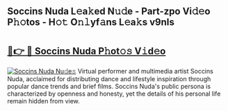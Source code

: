 ## Soccins Nuda L𝚎a𝚔ed N𝚞𝚍e - Part-zpo Vi𝚍𝚎o P𝚑𝚘tos - H𝚘𝚝 O𝚗𝚕yf𝚊ns L𝚎a𝚔s v9nIs

# <h2><a href="http://kf7b44.oniu.top/?m=Soccins+Nuda">🔗👉 🔴 Soccins Nuda P𝚑ot𝚘𝚜 V𝚒d𝚎o</a></h2>

[![Soccins Nuda Nu𝚍e𝚜](https://i.imgur.com/0qMVB7G.gif)](http://kf7b44.oniu.top/?m=Soccins+Nuda)
Virtual performer and multimedia artist Soccins Nuda, acclaimed for distributing dance and lifestyle inspiration through popular dance trends and brief films. Soccins Nuda's public persona is characterized by openness and honesty, yet the details of his personal life remain hidden from view.  
